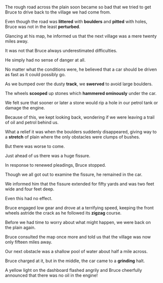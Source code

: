The rough road across the plain soon became so bad that we tried to get Bruce to drive back to the village we had come from. 

Even though the road was **littered** with **boulders** and **pitted** with holes, Bruce was not in the least **perturbed**. 

Glancing at his map, he informed us that the next village was a mere twenty miles away. 

It was not that Bruce always underestimated difficulties. 

He simply had no sense of danger at all. 

No matter what the conditions were, he believed that a car should be driven as fast as it could possibly go.

As we bumped over the dusty **track**, we **swerved** to avoid large boulders. 

The wheels **scooped** up stones which **hammered ominously** under the car. 

We felt sure that sooner or later a stone would rip a hole in our petrol tank or damage the engine. 

Because of this, we kept looking back, wondering if we were leaving a trail of oil and petrol behind us. 

What a relief it was when the boulders suddenly disappeared, giving way to a **stretch** of plain where the only obstacles were clumps of bushes. 

But there was worse to come. 

Just ahead of us there was a huge fissure. 

In response to renewed pleadings, Bruce stopped. 

Though we all got out to examine the fissure, he remained in the car. 

We informed him that the fissure extended for fifty yards and was two feet wide and four feet deep. 

Even this had no effect. 

Bruce engaged low gear and drove at a terrifying speed, keeping the front wheels astride the crack as he followed its **zigzag** course. 

Before we had time to worry about what might happen, we were back on the plain again. 

Bruce consulted the map once more and told us that the village was now only fifteen miles away. 

Our next obstacle was a shallow pool of water about half a mile across. 

Bruce charged at it, but in the middle, the car came to a **grinding** halt. 

A yellow light on the dashboard flashed angrily and Bruce cheerfully announced that there was no oil in the engine!